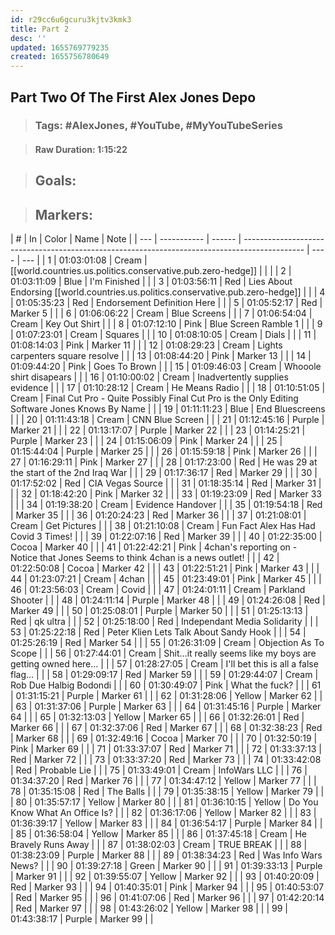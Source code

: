 ```yaml
---
id: r29cc6u6gcuru3kjtv3kmk3
title: Part 2
desc: ''
updated: 1655769779235
created: 1655756780649
---
```


## Part Two Of The First Alex Jones Depo

> ### **Tags:** #AlexJones, #YouTube, #MyYouTubeSeries

> #### **Raw Duration:** 1:15:22

> ## **Goals:**

> ## **Markers:**

| #   | In          | Color  | Name                                                                                          | Note |
| --- | ----------- | ------ | --------------------------------------------------------------------------------------------- | ---- | --- |
| 1   | 01:03:01:08 | Cream  | [[world.countries.us.politics.conservative.pub.zero-hedge]]                                                      |      |     |
| 2   | 01:03:11:09 | Blue   | I'm Finished                                                                                  |      |
| 3   | 01:03:56:11 | Red    | Lies About Endorsing [[world.countries.us.politics.conservative.pub.zero-hedge]]                                 |      |
| 4   | 01:05:35:23 | Red    | Endorsement Definition Here                                                                   |      |
| 5   | 01:05:52:17 | Red    | Marker 5                                                                                      |      |
| 6   | 01:06:06:22 | Cream  | Blue Screens                                                                                  |      |
| 7   | 01:06:54:04 | Cream  | Key Out Shirt                                                                                 |      |
| 8   | 01:07:12:10 | Pink   | Blue Screen Ramble 1                                                                          |      |
| 9   | 01:07:23:01 | Cream  | Squares                                                                                       |      |
| 10  | 01:08:10:05 | Cream  | Dials                                                                                         |      |
| 11  | 01:08:14:03 | Pink   | Marker 11                                                                                     |      |
| 12  | 01:08:29:23 | Cream  | Lights carpenters square resolve                                                              |      |
| 13  | 01:08:44:20 | Pink   | Marker 13                                                                                     |      |
| 14  | 01:09:44:20 | Pink   | Goes To Brown                                                                                 |      |
| 15  | 01:09:46:03 | Cream  | Whooole shirt disapears                                                                       |      |
| 16  | 01:10:00:02 | Cream  | Inadvertently supplies evidence                                                               |      |
| 17  | 01:10:28:12 | Cream  | He Means Radio                                                                                |      |
| 18  | 01:10:51:05 | Cream  | Final Cut Pro - Quite Possibly Final Cut Pro is the Only Editing Software Jones Knows By Name |      |
| 19  | 01:11:11:23 | Blue   | End Bluescreens                                                                               |      |
| 20  | 01:11:43:18 | Cream  | CNN Blue Screen                                                                               |      |
| 21  | 01:12:45:16 | Purple | Marker 21                                                                                     |      |
| 22  | 01:13:17:07 | Purple | Marker 22                                                                                     |      |
| 23  | 01:14:25:21 | Purple | Marker 23                                                                                     |      |
| 24  | 01:15:06:09 | Pink   | Marker 24                                                                                     |      |
| 25  | 01:15:44:04 | Purple | Marker 25                                                                                     |      |
| 26  | 01:15:59:18 | Pink   | Marker 26                                                                                     |      |
| 27  | 01:16:29:11 | Pink   | Marker 27                                                                                     |      |
| 28  | 01:17:23:00 | Red    | He was 29 at the start of the 2nd Iraq War                                                    |      |
| 29  | 01:17:36:17 | Red    | Marker 29                                                                                     |      |
| 30  | 01:17:52:02 | Red    | CIA Vegas Source                                                                              |      |
| 31  | 01:18:35:14 | Red    | Marker 31                                                                                     |      |
| 32  | 01:18:42:20 | Pink   | Marker 32                                                                                     |      |
| 33  | 01:19:23:09 | Red    | Marker 33                                                                                     |      |
| 34  | 01:19:38:20 | Cream  | Evidence Handover                                                                             |      |
| 35  | 01:19:54:18 | Red    | Marker 35                                                                                     |      |
| 36  | 01:20:24:23 | Red    | Marker 36                                                                                     |      |
| 37  | 01:21:08:01 | Cream  | Get Pictures                                                                                  |      |
| 38  | 01:21:10:08 | Cream  | Fun Fact Alex Has Had Covid 3 Times!                                                          |      |
| 39  | 01:22:07:16 | Red    | Marker 39                                                                                     |      |
| 40  | 01:22:35:00 | Cocoa  | Marker 40                                                                                     |      |
| 41  | 01:22:42:21 | Pink   | 4chan's reporting on - Notice that Jones Seems to think 4chan is a news outlet!               |      |
| 42  | 01:22:50:08 | Cocoa  | Marker 42                                                                                     |      |
| 43  | 01:22:51:21 | Pink   | Marker 43                                                                                     |      |
| 44  | 01:23:07:21 | Cream  | 4chan                                                                                         |      |
| 45  | 01:23:49:01 | Pink   | Marker 45                                                                                     |      |
| 46  | 01:23:56:03 | Cream  | Covid                                                                                         |      |
| 47  | 01:24:01:11 | Cream  | Parkland Shooter                                                                              |      |
| 48  | 01:24:11:14 | Purple | Marker 48                                                                                     |      |
| 49  | 01:24:26:08 | Red    | Marker 49                                                                                     |      |
| 50  | 01:25:08:01 | Purple | Marker 50                                                                                     |      |
| 51  | 01:25:13:13 | Red    | qk ultra                                                                                      |      |
| 52  | 01:25:18:00 | Red    | Independant Media Solidarity                                                                  |      |
| 53  | 01:25:22:18 | Red    | Peter Klien Lets Talk About Sandy Hook                                                        |      |
| 54  | 01:25:26:19 | Red    | Marker 54                                                                                     |      |
| 55  | 01:26:31:09 | Cream  | Objection As To Scope                                                                         |      |
| 56  | 01:27:44:01 | Cream  | Shit...it really seems like my boys are getting owned here...                                 |      |
| 57  | 01:28:27:05 | Cream  | I'll bet this is all a false flag...                                                          |      |
| 58  | 01:29:09:17 | Red    | Marker 59                                                                                     |      |
| 59  | 01:29:44:07 | Cream  | Rob Due Halbig Bodondi                                                                        |      |
| 60  | 01:30:49:07 | Pink   | What the fuck?                                                                                |      |
| 61  | 01:31:15:21 | Purple | Marker 61                                                                                     |      |
| 62  | 01:31:28:06 | Yellow | Marker 62                                                                                     |      |
| 63  | 01:31:37:06 | Purple | Marker 63                                                                                     |      |
| 64  | 01:31:45:16 | Purple | Marker 64                                                                                     |      |
| 65  | 01:32:13:03 | Yellow | Marker 65                                                                                     |      |
| 66  | 01:32:26:01 | Red    | Marker 66                                                                                     |      |
| 67  | 01:32:37:06 | Red    | Marker 67                                                                                     |      |
| 68  | 01:32:38:23 | Red    | Marker 68                                                                                     |      |
| 69  | 01:32:49:16 | Cocoa  | Marker 70                                                                                     |      |
| 70  | 01:32:50:19 | Pink   | Marker 69                                                                                     |      |
| 71  | 01:33:37:07 | Red    | Marker 71                                                                                     |      |
| 72  | 01:33:37:13 | Red    | Marker 72                                                                                     |      |
| 73  | 01:33:37:20 | Red    | Marker 73                                                                                     |      |
| 74  | 01:33:42:08 | Red    | Probable Lie                                                                                  |      |
| 75  | 01:33:49:01 | Cream  | InfoWars LLC                                                                                  |      |
| 76  | 01:34:37:20 | Red    | Marker 76                                                                                     |      |
| 77  | 01:34:47:12 | Yellow | Marker 77                                                                                     |      |
| 78  | 01:35:15:08 | Red    | The Balls                                                                                     |      |
| 79  | 01:35:38:15 | Yellow | Marker 79                                                                                     |      |
| 80  | 01:35:57:17 | Yellow | Marker 80                                                                                     |      |
| 81  | 01:36:10:15 | Yellow | Do You Know What An Office Is?                                                                |      |
| 82  | 01:36:17:06 | Yellow | Marker 82                                                                                     |      |
| 83  | 01:36:39:17 | Yellow | Marker 83                                                                                     |      |
| 84  | 01:36:54:17 | Purple | Marker 84                                                                                     |      |
| 85  | 01:36:58:04 | Yellow | Marker 85                                                                                     |      |
| 86  | 01:37:45:18 | Cream  | He Bravely Runs Away                                                                          |      |
| 87  | 01:38:02:03 | Cream  | TRUE BREAK                                                                                    |      |
| 88  | 01:38:23:09 | Purple | Marker 88                                                                                     |      |
| 89  | 01:38:34:23 | Red    | Was Info Wars News?                                                                           |      |
| 90  | 01:39:27:18 | Green  | Marker 90                                                                                     |      |
| 91  | 01:39:33:13 | Purple | Marker 91                                                                                     |      |
| 92  | 01:39:55:07 | Yellow | Marker 92                                                                                     |      |
| 93  | 01:40:20:09 | Red    | Marker 93                                                                                     |      |
| 94  | 01:40:35:01 | Pink   | Marker 94                                                                                     |      |
| 95  | 01:40:53:07 | Red    | Marker 95                                                                                     |      |
| 96  | 01:41:07:06 | Red    | Marker 96                                                                                     |      |
| 97  | 01:42:20:14 | Red    | Marker 97                                                                                     |      |
| 98  | 01:43:26:02 | Yellow | Marker 98                                                                                     |      |
| 99  | 01:43:38:17 | Purple | Marker 99                                                                                     |      |
